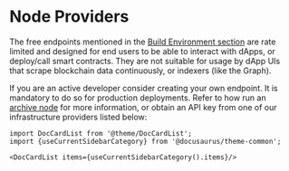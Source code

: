 # Node Providers
 
The free endpoints mentioned in the [Build Environment section](/docs/build/build-on-layer-1/environment/endpoints.md) are rate limited and designed for end users to be able to interact with dApps, or deploy/call smart contracts. They are not suitable for usage by dApp UIs that scrape blockchain data continuously, or indexers (like the Graph).


If you are an active developer consider creating your own endpoint. It is mandatory to do so for production deployments. Refer to how run an [archive node](/docs/build/build-on-layer-1/nodes/archive-node/index.md) for more information, or obtain an API key from one of our infrastructure providers listed below:


```mdx-code-block
import DocCardList from '@theme/DocCardList';
import {useCurrentSidebarCategory} from '@docusaurus/theme-common';

<DocCardList items={useCurrentSidebarCategory().items}/>
```
